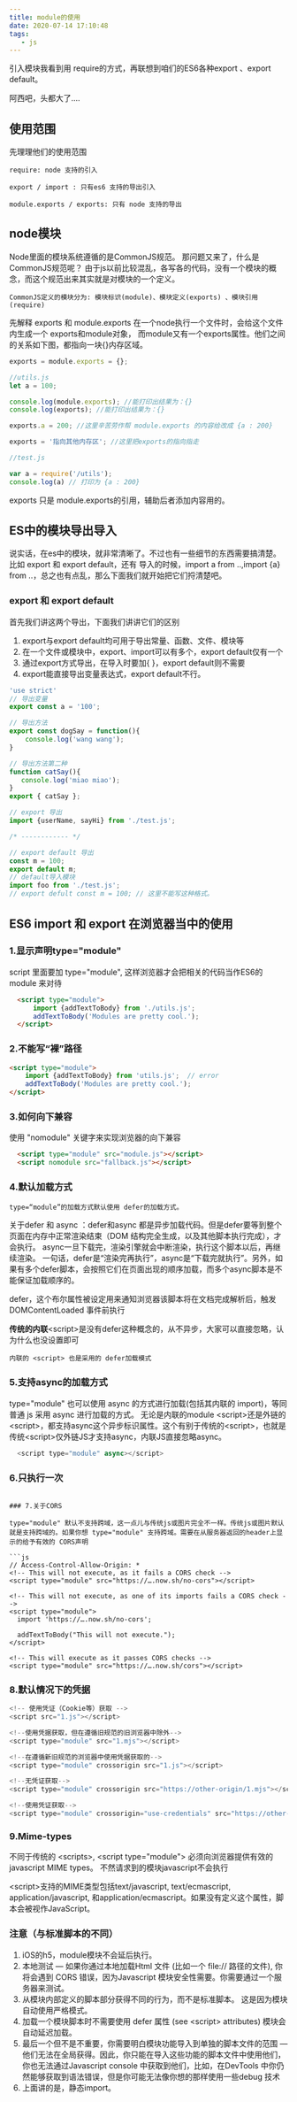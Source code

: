 ```yaml
---
title: module的使用
date: 2020-07-14 17:10:48
tags:
   - js
---
```


引入模块我看到用 require的方式，再联想到咱们的ES6各种export 、export default。

阿西吧，头都大了....

<!-- more -->

## 使用范围

先理理他们的使用范围

`require: node 支持的引入`

`export / import : 只有es6 支持的导出引入`

`module.exports / exports: 只有 node 支持的导出`

## node模块

Node里面的模块系统遵循的是CommonJS规范。 那问题又来了，什么是CommonJS规范呢？ 由于js以前比较混乱，各写各的代码，没有一个模块的概念，而这个规范出来其实就是对模块的一个定义。

`CommonJS定义的模块分为: 模块标识(module)、模块定义(exports) 、模块引用(require)`

先解释 exports 和 module.exports 在一个node执行一个文件时，会给这个文件内生成一个 exports和module对象， 而module又有一个exports属性。他们之间的关系如下图，都指向一块{}内存区域。

```js
exports = module.exports = {};
```

```js
//utils.js
let a = 100;

console.log(module.exports); //能打印出结果为：{}
console.log(exports); //能打印出结果为：{}

exports.a = 200; //这里辛苦劳作帮 module.exports 的内容给改成 {a : 200}

exports = '指向其他内存区'; //这里把exports的指向指走

//test.js

var a = require('/utils');
console.log(a) // 打印为 {a : 200}  
```

exports 只是 module.exports的引用，辅助后者添加内容用的。

## ES中的模块导出导入

说实话，在es中的模块，就非常清晰了。不过也有一些细节的东西需要搞清楚。
比如 export 和 export default，还有 导入的时候，import a from ..,import {a} from ..，总之也有点乱，那么下面我们就开始把它们捋清楚吧。

### export 和 export default

首先我们讲这两个导出，下面我们讲讲它们的区别

1. export与export default均可用于导出常量、函数、文件、模块等
2. 在一个文件或模块中，export、import可以有多个，export default仅有一个
3. 通过export方式导出，在导入时要加{ }，export default则不需要
4. export能直接导出变量表达式，export default不行。

```js
'use strict'
// 导出变量
export const a = '100';

// 导出方法
export const dogSay = function(){
    console.log('wang wang');
}

// 导出方法第二种
function catSay(){
   console.log('miao miao');
}
export { catSay };

// export 导出
import {userName, sayHi} from './test.js';

/* ------------ */

// export default 导出
const m = 100;
export default m;
// default导入模块
import foo from './test.js';
// export defult const m = 100; // 这里不能写这种格式。
```

## ES6 import 和 export 在浏览器当中的使用

### 1.显示声明type="module"

script 里面要加 type="module", 这样浏览器才会把相关的代码当作ES6的module 来对待

```html
  <script type="module">
      import {addTextToBody} from './utils.js'; 
      addTextToBody('Modules are pretty cool.'); 
  </script>
```

### 2.不能写“裸”路径

```html
<script type="module">
    import {addTextToBody} from 'utils.js';  // error
    addTextToBody('Modules are pretty cool.'); 
</script>
```

### 3.如何向下兼容

使用 "nomodule" 关键字来实现浏览器的向下兼容

```html
  <script type="module" src="module.js"></script>
  <script nomodule src="fallback.js"></script>
```

### 4.默认加载方式

`type=“module”的加载方式默认使用 defer的加载方式。`

关于defer 和 async ：defer和async 都是异步加载代码。但是defer要等到整个页面在内存中正常渲染结束（DOM 结构完全生成，以及其他脚本执行完成），才会执行。 async一旦下载完，渲染引擎就会中断渲染，执行这个脚本以后，再继续渲染。 一句话，defer是“渲染完再执行”，async是“下载完就执行”。另外，如果有多个defer脚本，会按照它们在页面出现的顺序加载，而多个async脚本是不能保证加载顺序的。

defer，这个布尔属性被设定用来通知浏览器该脚本将在文档完成解析后，触发 DOMContentLoaded 事件前执行

**传统的内联**\<script>是没有defer这种概念的，从不异步，大家可以直接忽略，认为什么也没设置即可

`内联的 <script> 也是采用的 defer加载模式`

### 5.支持async的加载方式

type="module" 也可以使用 async 的方式进行加载(包括其内联的 import)，等同普通 js 采用 async 进行加载的方式。
无论是内联的module \<script>还是外链的\<script>，都支持async这个异步标识属性。这个有别于传统的\<script>，也就是传统\<script>仅外链JS才支持async，内联JS直接忽略async。

```js
  <script type="module" async></script>
```

### 6.只执行一次

<script type="module"> 只执行一次同ES6的加载机制，多次import 只会被当成一次import处理

```js
<!-- 1.js 只会被加载执行一次-->
<script type="module" src="1.js"></script>
<script type="module" src="1.js"></script>
<script type="module">
  import "./1.js";
</script>

<!--  普通JS 也只会被加载一次，但是会被执行多次-->
<script src="2.js"></script>
<script src="2.js"></script>
```

### 7.关于CORS

type="module" 默认不支持跨域，这一点儿与传统js或图片完全不一样。传统js或图片默认就是支持跨域的。如果你想 type="module" 支持跨域。需要在从服务器返回的header上显示的给予有效的 CORS声明

```js
// Access-Control-Allow-Origin: *
<!-- This will not execute, as it fails a CORS check -->
<script type="module" src="https://….now.sh/no-cors"></script>

<!-- This will not execute, as one of its imports fails a CORS check -->
<script type="module">
  import 'https://….now.sh/no-cors';

  addTextToBody("This will not execute.");
</script>

<!-- This will execute as it passes CORS checks -->
<script type="module" src="https://….now.sh/cors"></script>
```

### 8.默认情况下的凭据

```js
<!-- 使用凭证（Cookie等）获取 -->
<script src="1.js"></script>

<!--使用凭据获取，但在遵循旧规范的旧浏览器中除外-->
<script type="module" src="1.mjs"></script>

<!--在遵循新旧规范的浏览器中使用凭据获取的-->
<script type="module" crossorigin src="1.js"></script>

<!--无凭证获取-->
<script type="module" crossorigin src="https://other-origin/1.mjs"></script>

<!--使用凭证获取-->
<script type="module" crossorigin="use-credentials" src="https://other-origin/1.mjs"></script>
```

### 9.Mime-types

不同于传统的 \<scripts>, \<script type="module"> 必须向浏览器提供有效的 javascript MIME types。 不然请求到的模块javascript不会执行

\<script>支持的MIME类型包括text/javascript, text/ecmascript, application/javascript, 和application/ecmascript。如果没有定义这个属性，脚本会被视作JavaScript。

### 注意（与标准脚本的不同）

1. iOS的h5，module模块不会延后执行。
2. 本地测试 —  如果你通过本地加载Html 文件 (比如一个 file:\/\/ 路径的文件), 你将会遇到 CORS 错误，因为Javascript 模块安全性需要。你需要通过一个服务器来测试。
3. 从模块内部定义的脚本部分获得不同的行为，而不是标准脚本。 这是因为模块自动使用严格模式。
4. 加载一个模块脚本时不需要使用 defer 属性 (see \<script> attributes) 模块会自动延迟加载。
5. 最后一个但不是不重要，你需要明白模块功能导入到单独的脚本文件的范围 — 他们无法在全局获得。因此，你只能在导入这些功能的脚本文件中使用他们，你也无法通过Javascript console 中获取到他们，比如，在DevTools 中你仍然能够获取到语法错误，但是你可能无法像你想的那样使用一些debug 技术
6. 上面讲的是，静态import。
